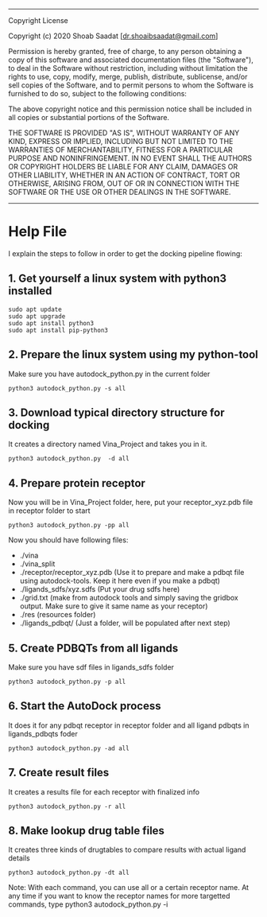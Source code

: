__________________________________________________
Copyright License

Copyright (c) 2020 Shoab Saadat [dr.shoaibsaadat@gmail.com]

Permission is hereby granted, free of charge, to any person obtaining a copy
of this software and associated documentation files (the "Software"), to deal
in the Software without restriction, including without limitation the rights
to use, copy, modify, merge, publish, distribute, sublicense, and/or sell
copies of the Software, and to permit persons to whom the Software is
furnished to do so, subject to the following conditions:

The above copyright notice and this permission notice shall be included in all
copies or substantial portions of the Software.

THE SOFTWARE IS PROVIDED "AS IS", WITHOUT WARRANTY OF ANY KIND, EXPRESS OR
IMPLIED, INCLUDING BUT NOT LIMITED TO THE WARRANTIES OF MERCHANTABILITY,
FITNESS FOR A PARTICULAR PURPOSE AND NONINFRINGEMENT. IN NO EVENT SHALL THE
AUTHORS OR COPYRIGHT HOLDERS BE LIABLE FOR ANY CLAIM, DAMAGES OR OTHER
LIABILITY, WHETHER IN AN ACTION OF CONTRACT, TORT OR OTHERWISE, ARISING FROM,
OUT OF OR IN CONNECTION WITH THE SOFTWARE OR THE USE OR OTHER DEALINGS IN THE
SOFTWARE.
__________________________________________________

# Help File
I explain the steps to follow in order to get the docking pipeline flowing:

## 1. Get yourself a linux system with python3 installed
```
sudo apt update
sudo apt upgrade
sudo apt install python3
sudo apt install pip-python3
```

## 2. Prepare the linux system using my python-tool
Make sure you have autodock_python.py in the current folder
```
python3 autodock_python.py -s all
```

## 3. Download typical directory structure for docking
It creates a directory named Vina_Project and takes you in it.
```
python3 autodock_python.py	-d all
```

## 4. Prepare protein receptor
Now you will be in Vina_Project folder, here, put your receptor_xyz.pdb file in receptor folder to start
```
python3 autodock_python.py -pp all
```

Now you should have following files:
- ./vina
- ./vina_split
- ./receptor/receptor_xyz.pdb (Use it to prepare and make a pdbqt file using autodock-tools. Keep it here even if you make a pdbqt)
- ./ligands_sdfs/xyz.sdfs (Put your drug sdfs here)
- ./grid.txt (make from autodock tools and simply saving the gridbox output. Make sure to give it same name as your receptor)
- ./res (resources folder)
- ./ligands_pdbqt/ (Just a folder, will be populated after next step)

## 5. Create PDBQTs from all ligands
Make sure you have sdf files in ligands_sdfs folder
```
python3 autodock_python.py -p all
```

## 6. Start the AutoDock process
It does it for any pdbqt receptor in receptor folder and all ligand pdbqts in ligands_pdbqts foder
```
python3 autodock_python.py -ad all
```

## 7. Create result files
It creates a results file for each receptor with finalized info
```
python3 autodock_python.py -r all
```

## 8. Make lookup drug table files
It creates three kinds of drugtables to compare results with actual ligand details
```
python3 autodock_python.py -dt all
```

Note: With each command, you can use all or a certain receptor name. At any time if you want to know the receptor names for more targetted commands, type python3 autodock_python.py -i
